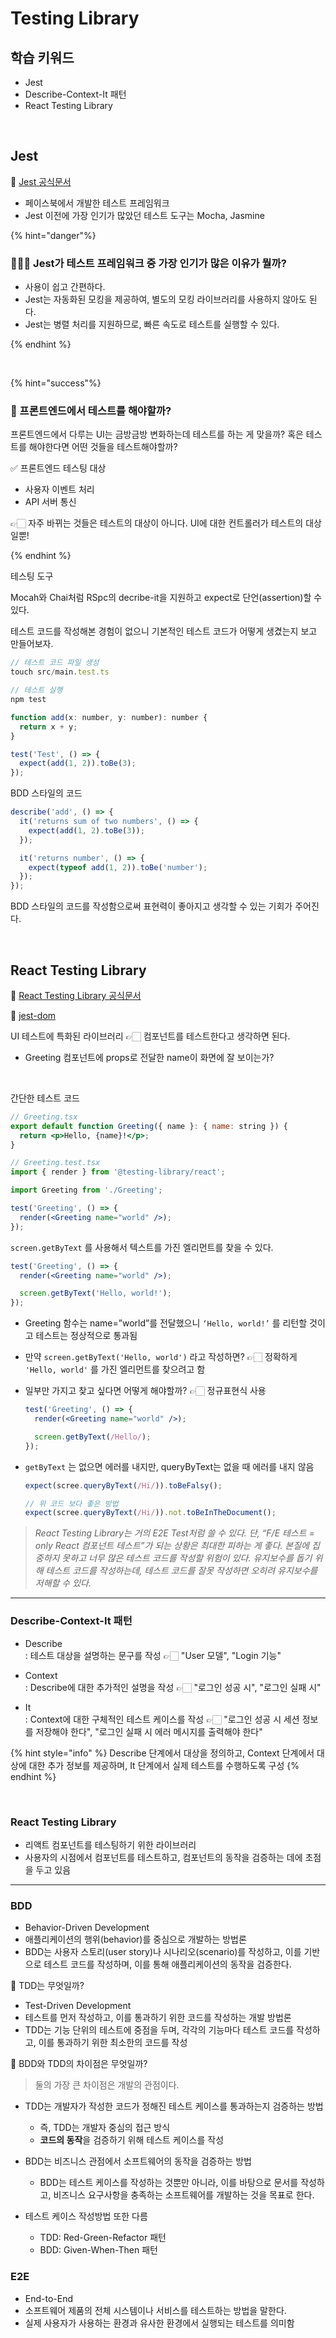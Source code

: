 # Testing Library

## 학습 키워드

- Jest
- Describe-Context-It 패턴
- React Testing Library

<br />

## Jest

🚀 [Jest 공식문서](https://jestjs.io/)

- 페이스북에서 개발한 테스트 프레임워크
- Jest 이전에 가장 인기가 많았던 테스트 도구는 Mocha, Jasmine

{% hint="danger"%}

### 🙋🏻‍♂️ Jest가 테스트 프레임워크 중 가장 인기가 많은 이유가 뭘까?

- 사용이 쉽고 간편하다.
- Jest는 자동화된 모킹을 제공하여, 별도의 모킹 라이브러리를 사용하지 않아도 된다.
- Jest는 병렬 처리를 지원하므로, 빠른 속도로 테스트를 실행할 수 있다.

{% endhint %}

<br />

{% hint="success"%}

### 🫥 프론트엔드에서 테스트를 해야할까?

프론트엔드에서 다루는 UI는 금방금방 변화하는데 테스트를 하는 게 맞을까? 혹은 테스트를 해야한다면 어떤 것들을 테스트해야할까?

✅ 프론트엔드 테스팅 대상

- 사용자 이벤트 처리
- API 서버 통신

👉🏻 자주 바뀌는 것들은 테스트의 대상이 아니다. UI에 대한 컨트롤러가 테스트의 대상일뿐!

{% endhint %}

테스팅 도구

Mocah와 Chai처럼 RSpc의 decribe-it을 지원하고 expect로 단언(assertion)할 수 있다.

테스트 코드를 작성해본 경험이 없으니 기본적인 테스트 코드가 어떻게 생겼는지 보고 만들어보자.

```jsx
// 테스트 코드 파일 생성
touch src/main.test.ts

// 테스트 실행
npm test
```

```jsx
function add(x: number, y: number): number {
  return x + y;
}

test('Test', () => {
  expect(add(1, 2)).toBe(3);
});
```

BDD 스타일의 코드

```jsx
describe('add', () => {
  it('returns sum of two numbers', () => {
    expect(add(1, 2).toBe(3));
  });

  it('returns number', () => {
    expect(typeof add(1, 2)).toBe('number');
  });
});
```

BDD 스타일의 코드를 작성함으로써 표현력이 좋아지고 생각할 수 있는 기회가 주어진다.

<br>

## React Testing Library

🚀 [React Testing Library 공식문서](https://testing-library.com/docs/react-testing-library/intro/)

🚀 [jest-dom](https://testing-library.com/docs/ecosystem-jest-dom/)

UI 테스트에 특화된 라이브러리 👉🏻 컴포넌트를 테스트한다고 생각하면 된다.

- Greeting 컴포넌트에 props로 전달한 name이 화면에 잘 보이는가?

<br />

간단한 테스트 코드

```jsx
// Greeting.tsx
export default function Greeting({ name }: { name: string }) {
  return <p>Hello, {name}!</p>;
}

// Greeting.test.tsx
import { render } from '@testing-library/react';

import Greeting from './Greeting';

test('Greeting', () => {
  render(<Greeting name="world" />);
});
```

`screen.getByText` 를 사용해서 텍스트를 가진 엘리먼트를 찾을 수 있다.

```jsx
test('Greeting', () => {
  render(<Greeting name="world" />);

  screen.getByText('Hello, world!');
});
```

- Greeting 함수는 name=”world”를 전달했으니 `‘Hello, world!’` 를 리턴할 것이고 테스트는 정상적으로 통과됨
- 만약 `screen.getByText('Hello, world')` 라고 작성하면? 👉🏻 정확하게 `'Hello, world'` 를 가진 엘리먼트를 찾으려고 함
- 일부만 가지고 찾고 싶다면 어떻게 해야할까? 👉🏻 정규표현식 사용

  ```jsx
  test('Greeting', () => {
    render(<Greeting name="world" />);

    screen.getByText(/Hello/);
  });
  ```

- `getByText` 는 없으면 에러를 내지만, queryByText는 없을 때 에러를 내지 않음

  ```jsx
  expect(scree.queryByText(/Hi/)).toBeFalsy();

  // 위 코드 보다 좋은 방법
  expect(scree.queryByText(/Hi/)).not.toBeInTheDocument();
  ```

> _React Testing Library는 거의 E2E Test처럼 쓸 수 있다. 단, “F/E 테스트 = only React 컴포넌트 테스트”가 되는 상황은 최대한 피하는 게 좋다. 본질에 집중하지 못하고 너무 많은 테스트 코드를 작성할 위험이 있다. 유지보수를 돕기 위해 테스트 코드를 작성하는데, 테스트 코드를 잘못 작성하면 오히려 유지보수를 저해할 수 있다._

---

### Describe-Context-It 패턴

- Describe  
  : 테스트 대상을 설명하는 문구를 작성 👉🏻 "User 모델", "Login 기능"

- Context  
  : Describe에 대한 추가적인 설명을 작성 👉🏻 "로그인 성공 시", "로그인 실패 시"

- It  
  : Context에 대한 구체적인 테스트 케이스를 작성 👉🏻 "로그인 성공 시 세션 정보를 저장해야 한다", "로그인 실패 시 에러 메시지를 출력해야 한다"

{% hint style="info" %}
Describe 단계에서 대상을 정의하고, Context 단계에서 대상에 대한 추가 정보를 제공하며, It 단계에서 실제 테스트를 수행하도록 구성
{% endhint %}

<br>

### React Testing Library

- 리액트 컴포넌트를 테스팅하기 위한 라이브러리
- 사용자의 시점에서 컴포넌트를 테스트하고, 컴포넌트의 동작을 검증하는 데에 초점을 두고 있음

---

### BDD

- Behavior-Driven Development
- 애플리케이션의 행위(behavior)를 중심으로 개발하는 방법론
- BDD는 사용자 스토리(user story)나 시나리오(scenario)를 작성하고, 이를 기반으로 테스트 코드를 작성하며, 이를 통해 애플리케이션의 동작을 검증한다.

💬 TDD는 무엇일까?

- Test-Driven Development
- 테스트를 먼저 작성하고, 이를 통과하기 위한 코드를 작성하는 개발 방법론
- TDD는 기능 단위의 테스트에 중점을 두며, 각각의 기능마다 테스트 코드를 작성하고, 이를 통과하기 위한 최소한의 코드를 작성

💬 BDD와 TDD의 차이점은 무엇일까?

> 둘의 가장 큰 차이점은 개발의 관점이다.

- TDD는 개발자가 작성한 코드가 정해진 테스트 케이스를 통과하는지 검증하는 방법

  - 즉, TDD는 개발자 중심의 접근 방식
  - **코드의 동작**을 검증하기 위해 테스트 케이스를 작성

- BDD는 비즈니스 관점에서 소프트웨어의 동작을 검증하는 방법

  - BDD는 테스트 케이스를 작성하는 것뿐만 아니라, 이를 바탕으로 문서를 작성하고, 비즈니스 요구사항을 충족하는 소프트웨어를 개발하는 것을 목표로 한다.

- 테스트 케이스 작성방법 또한 다름
  - TDD: Red-Green-Refactor 패턴
  - BDD: Given-When-Then 패턴

### E2E

- End-to-End
- 소프트웨어 제품의 전체 시스템이나 서비스를 테스트하는 방법을 말한다.
- 실제 사용자가 사용하는 환경과 유사한 환경에서 실행되는 테스트를 의미함
